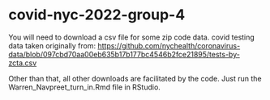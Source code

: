 # covid-nyc-2022-group-4

You will need to download a csv file for some zip code data.
covid testing data taken originally from:
https://github.com/nychealth/coronavirus-data/blob/097cbd70aa00eb635b17b177bc4546b2fce21895/tests-by-zcta.csv

Other than that, all other downloads are facilitated by the code.
Just run the Warren_Navpreet_turn_in.Rmd file in RStudio. 
